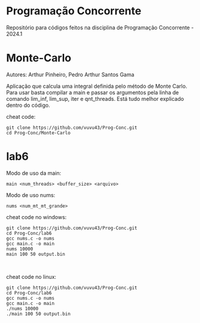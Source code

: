 # Programação Concorrente

Repositório para códigos feitos na disciplina de Programação Concorrente - 2024.1

# Monte-Carlo
Autores: Arthur Pinheiro, Pedro Arthur Santos Gama

Aplicação que calcula uma integral definida pelo método de Monte Carlo. Para usar basta compilar a main e passar os argumentos pela linha de comando lim_inf, lim_sup, iter e qnt_threads. Está tudo melhor explicado dentro do código.

cheat code:
```console
git clone https://github.com/vuvu43/Prog-Conc.git
cd Prog-Conc/Monte-Carlo
```

# lab6

Modo de uso da main:
```
main <num_threads> <buffer_size> <arquivo>
```

Modo de uso nums:
```
nums <num_mt_mt_grande>
```

cheat code no windows:
```console
git clone https://github.com/vuvu43/Prog-Conc.git
cd Prog-Conc/lab6
gcc nums.c -o nums
gcc main.c -o main
nums 10000
main 100 50 output.bin
```
<br>

cheat code no linux:
```console
git clone https://github.com/vuvu43/Prog-Conc.git
cd Prog-Conc/lab6
gcc nums.c -o nums
gcc main.c -o main
./nums 10000
./main 100 50 output.bin
```
